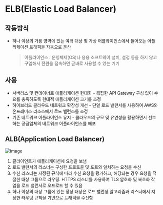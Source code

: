 # ELB(Elastic Load Balancer)
## 작동방식
- 하나 이상의 가용 영역에 있는 여러 대상 및 가상 어플라이언스에서 들어오는 어플리케이션 트래픽을 자동으로 분산
  > 어플라이언스 : 운영체제(OS)나 응용 소프트웨어 설치, 설정 등을 하지 않고 구입해서 전원을 접속하면 곧바로 사용할 수 있는 기기   
## 사용
- 서버리스 및 컨테이너로 애플리케이션 현대화 - 복잡한 API Gateway 구성 없이 수요를 충족하도록 현대적 애플리케이션 크기를 조정
- 하이브리드 클라우드 네트워크 확장성 개선 - 단일 로드 밸런서를 사용하여 AWS와 온프레미스 리소스에서 로드 밸런스를 조정
- 기존 네트워크 어플라이언스 유지 - 클라우드의 규모 및 유연성을 활용하면서 선호하는 공급업체의 네트워크 어플라이언스를 배포
## ALB(Application Load Balancer)
![image](https://user-images.githubusercontent.com/79209568/168198051-2569b9f3-3544-4c68-9b64-f0fed9476c57.png)
1. 클라이언트가 애플리케이션에 요청을 보냄
2. 로드 밸런서의 리스너는 구성한 프로토콜 및 포트와 일치하는 요청을 수신
3. 수신 리스너는 지정된 규칙에 따라 수신 요청을 평가하고, 해당되는 경우 요청을 적절한 대상 그룹으로 라우팅. HTTPS 리스너를 사용하여 TLS 암호화 및 복호화 작업을 로드 밸런서로 오프로드 할 수 있음
4. 하나 이상의 대상 그룹에 있는 정상 대상은 로드 밸런싱 알고리즘과 리스너에서 지정한 라우팅 규칙을 기반으로 트래픽을 수신함
